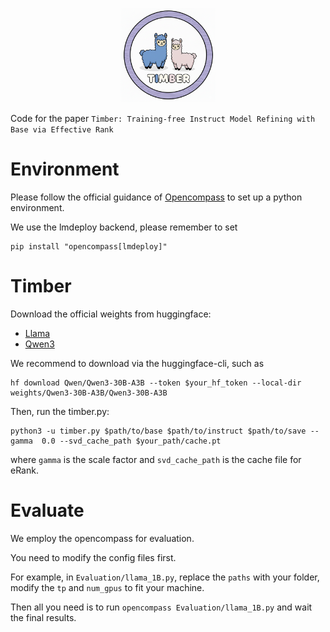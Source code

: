 <p align="center">
<img src="asset/logo_yrm.png" width="30%"> <br>
</p>

Code for the paper `Timber: Training-free Instruct Model Refining with Base via Effective Rank`


# Environment

Please follow the official guidance of [Opencompass](https://github.com/open-compass/opencompass?tab=readme-ov-file#-environment-setup) to set up a python environment.

We use the lmdeploy backend, please remember to set
```
pip install "opencompass[lmdeploy]"
```

# Timber

Download the official weights from huggingface:

- [Llama](https://huggingface.co/meta-llama)
- [Qwen3](https://huggingface.co/collections/Qwen/qwen3-67dd247413f0e2e4f653967f)

We recommend to download via the huggingface-cli, such as

```
hf download Qwen/Qwen3-30B-A3B --token $your_hf_token --local-dir weights/Qwen3-30B-A3B/Qwen3-30B-A3B
```

Then, run the timber.py:

```
python3 -u timber.py $path/to/base $path/to/instruct $path/to/save --gamma  0.0 --svd_cache_path $your_path/cache.pt
```

where `gamma` is the scale factor and `svd_cache_path` is the cache file for eRank.

# Evaluate

We employ the opencompass for evaluation.

You need to modify the config files first.

For example,  in `Evaluation/llama_1B.py`, replace the `paths` with your folder, modify the `tp` and `num_gpus` to fit your machine.

Then all you need is to run `opencompass Evaluation/llama_1B.py` and wait the final results.

